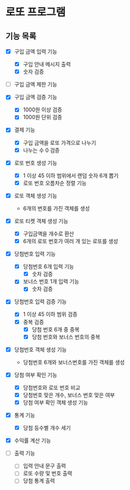 # 로또 프로그램

## 기능 목록

- [x] 구입 금액 입력 기능
    - [x] 구입 안내 메시지 출력
    - [x] 숫자 검증

- [ ] 구입 금액 제한 기능

- [x] 구입 금액 검증 기능
    - [x] 1000원 이상 검증
    - [x] 1000원 단위 검증

- [x] 결제 기능
    - [x] 구입 금액을 로또 가격으로 나누기
    - [x] 나누는 수 0 검증

- [x] 로또 번호 생성 기능
    - [x] 1 이상 45 이하 범위에서 랜덤 숫자 6개 뽑기
    - [x] 로또 번호 오름차순 정렬 기능

- [x] 로또 객체 생성 기능
    - 6개의 번호를 가진 객체를 생성

- [x] 로또 티켓 객체 생성 기능
    - [x] 구입금액을 개수로 환산
    - [x] 6개의 로또 번호가 여러 개 있는 로또를 생성

- [x] 당첨번호 입력 기능
    - [x] 당첨번호 6개 입력 기능
        - [x] 숫자 검증
    - [x] 보너스 번호 1개 입력 기능
        - [x] 숫자 검증

- [x] 당첨번호 입력 검증 기능
    - [x] 1 이상 45 이하 범위 검증
    - [x] 중복 검증
        - [x] 당첨 번호 6개 중 중복
        - [x] 당첨 번호와 보너스 번호의 중복

- [x] 당첨번호 객체 생성 기능
    - 당첨번호 6개와 보너스번호를 가진 객체를 생성

- [x] 당첨 여부 확인 기능
    - [x] 당첨번호와 로또 번호 비교
    - [x] 당첨번호 맞은 개수, 보너스 번호 맞은 여부
    - [x] 당첨 여부 확인 객체 생성 기능

- [x] 통계 기능
    - [x] 당첨 등수별 개수 세기

- [X] 수익률 계산 기능

- [ ] 출력 기능
    - [ ] 입력 안내 문구 출력
    - [ ] 로또 수량 및 번호 출력
    - [ ] 당첨 통계 출력
